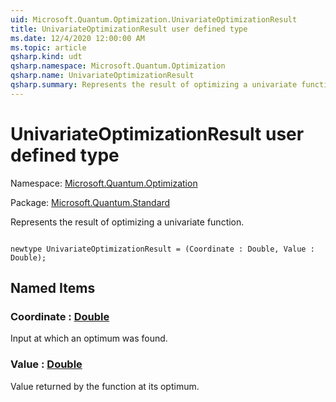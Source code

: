 ```yaml
---
uid: Microsoft.Quantum.Optimization.UnivariateOptimizationResult
title: UnivariateOptimizationResult user defined type
ms.date: 12/4/2020 12:00:00 AM
ms.topic: article
qsharp.kind: udt
qsharp.namespace: Microsoft.Quantum.Optimization
qsharp.name: UnivariateOptimizationResult
qsharp.summary: Represents the result of optimizing a univariate function.
---
```


# UnivariateOptimizationResult user defined type

Namespace: [Microsoft.Quantum.Optimization](xref:Microsoft.Quantum.Optimization)

Package: [Microsoft.Quantum.Standard](https://nuget.org/packages/Microsoft.Quantum.Standard)


Represents the result of optimizing a univariate function.

```qsharp

newtype UnivariateOptimizationResult = (Coordinate : Double, Value : Double);
```



## Named Items

### Coordinate : [Double](xref:microsoft.quantum.lang-ref.double)

Input at which an optimum was found.
### Value : [Double](xref:microsoft.quantum.lang-ref.double)

Value returned by the function at its optimum.